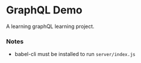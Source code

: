 # GraphQL Demo

A learning graphQL learning project. 

### Notes

* babel-cli must be installed to run `server/index.js`